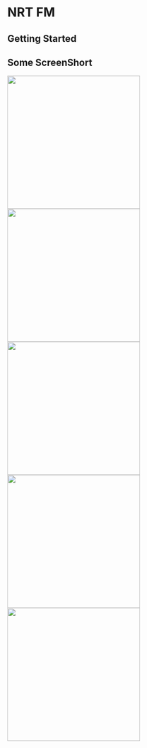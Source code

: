 # NRT FM

## Getting Started

## Some ScreenShort
<p float="left">
<img src="assets/poster/01.jpg"  width="300" />
 <img src="assets/poster/02.jpg"  width="300" />
 <img src="assets/poster/03.jpg"  width="300" />
 <img src="assets/poster/04.jpg" width="300" />
  <img src="assets/poster/05.jpg" width="300" />
</p>
